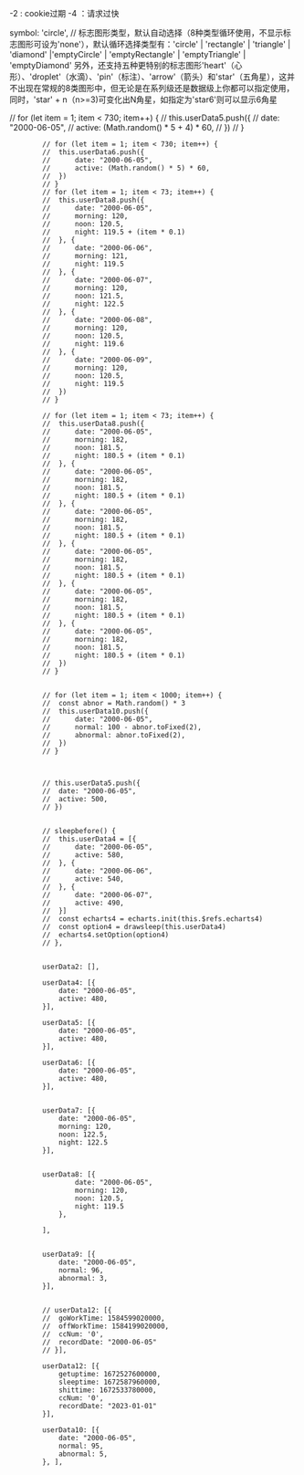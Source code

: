 
-2 : cookie过期
-4 ：请求过快

symbol: 'circle', // 标志图形类型，默认自动选择（8种类型循环使用，不显示标志图形可设为'none'），默认循环选择类型有：'circle' | 'rectangle' | 'triangle' | 'diamond' |'emptyCircle' | 'emptyRectangle' | 'emptyTriangle' | 'emptyDiamond' 另外，还支持五种更特别的标志图形'heart'（心形）、'droplet'（水滴）、'pin'（标注）、'arrow'（箭头）和'star'（五角星），这并不出现在常规的8类图形中，但无论是在系列级还是数据级上你都可以指定使用，同时，'star' + n（n>=3)可变化出N角星，如指定为'star6'则可以显示6角星 


// for (let item = 1; item < 730; item++) {
			// 	this.userData5.push({
			// 		date: "2000-06-05",
			// 		active: (Math.random() * 5 + 4) * 60,
			// 	})
			// }

			// for (let item = 1; item < 730; item++) {
			// 	this.userData6.push({
			// 		date: "2000-06-05",
			// 		active: (Math.random() * 5) * 60,
			// 	})
			// }
			// for (let item = 1; item < 73; item++) {
			// 	this.userData8.push({
			// 		date: "2000-06-05",
			// 		morning: 120,
			// 		noon: 120.5,
			// 		night: 119.5 + (item * 0.1)
			// 	}, {
			// 		date: "2000-06-06",
			// 		morning: 121,
			// 		night: 119.5
			// 	}, {
			// 		date: "2000-06-07",
			// 		morning: 120,
			// 		noon: 121.5,
			// 		night: 122.5
			// 	}, {
			// 		date: "2000-06-08",
			// 		morning: 120,
			// 		noon: 120.5,
			// 		night: 119.6
			// 	}, {
			// 		date: "2000-06-09",
			// 		morning: 120,
			// 		noon: 120.5,
			// 		night: 119.5
			// 	})
			// }

			// for (let item = 1; item < 73; item++) {
			// 	this.userData8.push({
			// 		date: "2000-06-05",
			// 		morning: 182,
			// 		noon: 181.5,
			// 		night: 180.5 + (item * 0.1)
			// 	}, {
			// 		date: "2000-06-05",
			// 		morning: 182,
			// 		noon: 181.5,
			// 		night: 180.5 + (item * 0.1)
			// 	}, {
			// 		date: "2000-06-05",
			// 		morning: 182,
			// 		noon: 181.5,
			// 		night: 180.5 + (item * 0.1)
			// 	}, {
			// 		date: "2000-06-05",
			// 		morning: 182,
			// 		noon: 181.5,
			// 		night: 180.5 + (item * 0.1)
			// 	}, {
			// 		date: "2000-06-05",
			// 		morning: 182,
			// 		noon: 181.5,
			// 		night: 180.5 + (item * 0.1)
			// 	}, {
			// 		date: "2000-06-05",
			// 		morning: 182,
			// 		noon: 181.5,
			// 		night: 180.5 + (item * 0.1)
			// 	})
			// }


			// for (let item = 1; item < 1000; item++) {
			// 	const abnor = Math.random() * 3
			// 	this.userData10.push({
			// 		date: "2000-06-05",
			// 		normal: 100 - abnor.toFixed(2),
			// 		abnormal: abnor.toFixed(2),
			// 	})
			// }



			// this.userData5.push({
			// 	date: "2000-06-05",
			// 	active: 500,
			// })
			
			
			// sleepbefore() {
			// 	this.userData4 = [{
			// 		date: "2000-06-05",
			// 		active: 580,
			// 	}, {
			// 		date: "2000-06-06",
			// 		active: 540,
			// 	}, {
			// 		date: "2000-06-07",
			// 		active: 490,
			// 	}]
			// 	const echarts4 = echarts.init(this.$refs.echarts4)
			// 	const option4 = drawsleep(this.userData4)
			// 	echarts4.setOption(option4)
			// },
			
			
			userData2: [],
			
			userData4: [{
				date: "2000-06-05",
				active: 480,
			}],
			
			userData5: [{
				date: "2000-06-05",
				active: 480,
			}],
			
			userData6: [{
				date: "2000-06-05",
				active: 480,
			}],
			
			
			userData7: [{
				date: "2000-06-05",
				morning: 120,
				noon: 122.5,
				night: 122.5
			}],
			
			
			userData8: [{
					date: "2000-06-05",
					morning: 120,
					noon: 120.5,
					night: 119.5
				},
			
			],
			
			
			userData9: [{
				date: "2000-06-05",
				normal: 96,
				abnormal: 3,
			}],
			
			
			// userData12: [{
			// 	goWorkTime: 1584599020000,
			// 	offWorkTime: 1584199020000,
			// 	ccNum: '0',
			// 	recordDate: "2000-06-05"
			// }],
			
			userData12: [{
				getuptime: 1672527600000,
				sleeptime: 1672587960000,
				shittime: 1672533780000,
				ccNum: '0',
				recordDate: "2023-01-01"
			}],
			
			userData10: [{
				date: "2000-06-05",
				normal: 95,
				abnormal: 5,
			}, ],